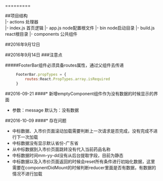 =========

##项目结构   
            |- actions              处理器  
                |- index.js         首页逻辑
            |- app.js               node配置根文件
            |- bin                  node启动目录
            |- build.js             react根目录
            |- components           公共组件

##2016年9月12日



##2016年9月14日
###注意点


#####FooterBar组件必须具备routes属性，通过父组件去传递


```javascript
     FooterBar.propTypes = {
         routes:React.PropTypes.array.isRequired
     }
```  
##2016-09-21
####* 新增emptyComponent组件作为没有数据的时候显示的界面
* 参数：message  默认为：没有数据

##2016-10-09
####* 存在问题
* 中标数据、入市价页面滚动加载需要判断上一次请求是否完成，没有完成不进行下一次加载
* 中标数据没有显示默认省份-广东省
* 从中标数据到入市价页面跳转没有代入当前药品名称
* 中标数据时间mm-yy-dd没有从后台提取字段，目前为静态
* 中标数据以及入市价页面返回的时候会reset所有条件进行初始化数据，这里需要在componentDidMount的时候判断reducer里面是否有数据，有数据的情况不进行加载


